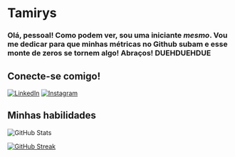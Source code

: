 # Tamirys #
### Olá, pessoal! Como podem ver, sou uma iniciante _mesmo_. Vou me dedicar para que minhas métricas no Github subam  e esse monte de zeros se tornem algo! Abraços! DUEHDUEHDUE ###
## Conecte-se comigo! ##
[![LinkedIn](https://img.shields.io/badge/LinkedIn-000?style=for-the-badge&logo=linkedin&logoColor=4B0082)](https://www.linkedin.com/in/tamirys-oliveira-21a80624a/)
[![Instagram](https://img.shields.io/badge/Instagram-000?style=for-the-badge&logo=instagram)](https://www.instagram.com/tamirysexe/)

## Minhas habilidades ##
![GitHub Stats](https://github-readme-stats.vercel.app/api?username=Tamirys&theme=midnight-purple&bg_color=000&border_color=4B0082&show_icons=true&icon_color=#4B0082&title_color=E#4B0082&text_color=FFF)


[![GitHub Streak](https://streak-stats.demolab.com?user=tamirysexe&theme=midnight-purple&hide_border=falso&locale=pt_BR)](https://git.io/streak-stats)
